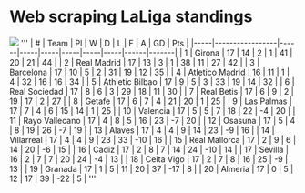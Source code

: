 # Web scraping LaLiga standings
![](https://logospng.org/download/la-liga/logo-la-liga-2048.png)
'''
|   # | Team            |   Pl |   W |   D |   L |   F |   A |   GD |   Pts |
|-----|-----------------|------|-----|-----|-----|-----|-----|------|-------|
|   1 | Girona          |   17 |  14 |   2 |   1 |  41 |  20 |   21 |    44 |
|   2 | Real Madrid     |   17 |  13 |   3 |   1 |  38 |  11 |   27 |    42 |
|   3 | Barcelona       |   17 |  10 |   5 |   2 |  31 |  19 |   12 |    35 |
|   4 | Atletico Madrid |   16 |  11 |   1 |   4 |  32 |  16 |   16 |    34 |
|   5 | Athletic Bilbao |   17 |   9 |   5 |   3 |  33 |  19 |   14 |    32 |
|   6 | Real Sociedad   |   17 |   8 |   6 |   3 |  29 |  18 |   11 |    30 |
|   7 | Real Betis      |   17 |   6 |   9 |   2 |  19 |  17 |    2 |    27 |
|   8 | Getafe          |   17 |   6 |   7 |   4 |  21 |  20 |    1 |    25 |
|   9 | Las Palmas      |   17 |   7 |   4 |   6 |  15 |  14 |    1 |    25 |
|  10 | Valencia        |   17 |   5 |   5 |   7 |  18 |  22 |   -4 |    20 |
|  11 | Rayo Vallecano  |   17 |   4 |   8 |   5 |  16 |  23 |   -7 |    20 |
|  12 | Osasuna         |   17 |   5 |   4 |   8 |  19 |  26 |   -7 |    19 |
|  13 | Alaves          |   17 |   4 |   4 |   9 |  14 |  23 |   -9 |    16 |
|  14 | Villarreal      |   17 |   4 |   4 |   9 |  23 |  33 |  -10 |    16 |
|  15 | Real Mallorca   |   17 |   2 |   9 |   6 |  14 |  20 |   -6 |    15 |
|  16 | Cadiz           |   17 |   2 |   8 |   7 |  14 |  24 |  -10 |    14 |
|  17 | Sevilla         |   16 |   2 |   7 |   7 |  20 |  24 |   -4 |    13 |
|  18 | Celta Vigo      |   17 |   2 |   7 |   8 |  16 |  25 |   -9 |    13 |
|  19 | Granada         |   17 |   1 |   5 |  11 |  20 |  37 |  -17 |     8 |
|  20 | Almeria         |   17 |   0 |   5 |  12 |  17 |  39 |  -22 |     5 |
'''
